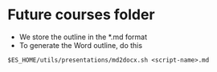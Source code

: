 # Future courses folder

* We store the outline in the *.md format
* To generate the Word outline, do this

```
$ES_HOME/utils/presentations/md2docx.sh <script-name>.md
```
